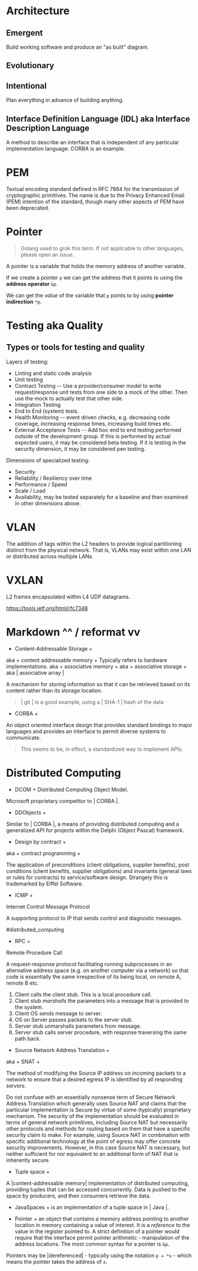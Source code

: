 # Architecture

## Emergent

Build working software and produce an "as built" diagram. 

## Evolutionary



## Intentional 

Plan everything in advance of building anything.

## Interface Definition Language (IDL) aka Interface Description Language

A method to describe an interface that is independent of any particular implementation language. CORBA is an example.

# PEM 

Textual encoding standard defined in RFC 7864 for the transmission of cryptographic primitives. The name is due to the Privacy Enhanced Email (PEM) intention of the standard, though many other aspects of PEM have been deprecated.

# Pointer

> Golang used to grok this term. If not applicable to other languages, please open an issue.

A pointer is a variable that holds the memory address of another variable.

If we create a pointer `p` we can get the address that it points to using the **address operator** `&p`.

We can get the _value_ of the variable that `p` points to by using **pointer indirection** `*p`.

# Testing aka Quality

## Types or tools for testing and quality

Layers of testing:
- Linting and static code analysis
- Unit testing
- Contract Testing -- Use a provider/consumer model to write request/response unit tests from one side to a mock of the other. Then use the mock to actually test that other side.
- Integration Testing
- End to End (system) tests.
- Health Monitoring -- event driven checks, e.g. decreasing code coverage, increasing response times, increasing build times etc.
- External Acceptance Tests -- Add hoc end to end testing performed outside of the development group. If this is performed by actual expected users, it may be considered beta testing. If it is testing in the security dimension, it may be considered pen testing.

Dimensions of specialized testing:
- Security
- Reliability / Resiliency over time 
- Performance / Speed
- Scale / Load
- Availability, may be tested separately for a baseline and then examined in other dimensions above.

# VLAN

The addition of tags within the L2 headers to provide logical partitioning distinct from the physical network. That is, VLANs may exist within one LAN or distributed across multiple LANs. 

# VXLAN

L2 frames encapsulated within L4 UDP datagrams.

https://tools.ietf.org/html/rfc7348

# Markdown ^^ / reformat vv

+ Content-Addressable Storage + 

aka + content addressable memory + Typically refers to hardware implementations.
aka + associative memory + 
aka + associative storage +
aka | associative array |

A mechanism for storing information so that it can be retrieved based on its content rather than its storage location.

> | git | is a good example, using a | SHA-1 | hash of the data


+ CORBA + 

An object oriented interface design that provides standard bindings to major languages and provides an interface to permit diverse systems to communicate.

> This seems to be, in effect, a standardized way to implement APIs.

# Distributed Computing

+ DCOM + Distributed Computing Object Model.

Microsoft proprietary competitor to | CORBA |.


+ DDObjects +

Similar to | CORBA |, a means of providing distributed computing and a generalized API for projects within the Delphi (Object Pascal) framework.

+ Design by contract +

aka + contract programming +

The application of preconditions (client obligations, supplier benefits), post conditions (client benefits, supplier obligations) and invariants (general laws or rules for contracts) to service/software design. Strangely this is trademarked by Eiffel Software.

+ ICMP +

Internet Control Message Protocol

A supporting protocol to IP that sends control and diagnostic messages.

#distributed_computing


+ RPC +

Remote Procedure Call

A request-response protocol facilitating running subprocesses in an alternative address space (e.g. on another computer via a network) so that code is essentially the same irrespective of its being local, on remote A, remote B etc.

1. Client calls the client stub. This is a local procedure call.
2. Client stub _marshalls_ the parameters into a message that is provided to the system.
3. Client OS sends message to server.
4. OS on Server passes packets to the server stub.
5. Server stub unmarshalls parameters from message.
6. Server stub calls server procedure, with response traversing the same path back.

+ Source Network Address Translation +

aka + SNAT +

The method of modifying the Source IP address on incoming packets to a network to ensure that a desired egress IP is identified by all responding servers.

Do not confuse with an essentially nonsense term of Secure Network Address Translation which generally uses Source NAT and claims that the particular implementation is Secure by virtue of some (typically) proprietary mechanism. The security of the implementation should be evaluated in terms of general network primitives, including Source NAT but necessarily other protocols and methods for routing based on them that have a specific security claim to make. For example, using Source NAT in combination with specific additional technology at the point of egress may offer concrete security improvements. However, in this case Source NAT is necessary, but neither sufficient for nor equivalent to an additional form of NAT that is inherently secure. 


+ Tuple space +

A |content-addressable memory| implementation of distributed computing, providing tuples that can be accessed concurrently. Data is pushed to the space by producers, and then consumers retrieve the data.

+ JavaSpaces + is an implementation of a tuple space in | Java |.

+ Pointer + an object that contains a memory address pointing to another location in memory containing a value of interest. It is a *reference* to the value in the register pointed to. A strict definition of a pointer would require that the interface permit pointer arithmetic - manipulation of the address locations. The most common syntax for a pointer is `&p`. 

Pointers may be |dereferenced| - typically using the notation `p = *x` - which means the pointer takes the address of `x`. 

